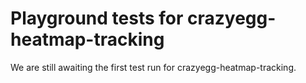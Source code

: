 # Playground tests for crazyegg-heatmap-tracking
We are still awaiting the first test run for crazyegg-heatmap-tracking.
